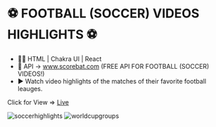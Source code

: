 # ⚽ FOOTBALL (SOCCER) VIDEOS HIGHLIGHTS ⚽

- 🧑‍💻 HTML | Chakra UI | React
- 🥅 API -> www.scorebat.com (FREE API FOR FOOTBALL (SOCCER) VIDEOS!)
- ▶️ Watch video highlights of the matches of their favorite football leauges.

Click for View => [Live](https://soccer.angelindev.xyz/)

![soccerhighlights](https://i.imgur.com/YC0O2lI.jpg)
![worldcupgroups](https://i.imgur.com/mOq1NbF.jpg) 
